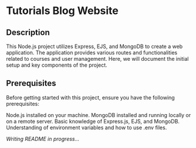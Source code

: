 # Tutorials Blog Website

## Description
This Node.js project utilizes Express, EJS, and MongoDB to create a web application. The application provides various routes and functionalities related to courses and user management. Here, we will document the initial setup and key components of the project.

## Prerequisites
Before getting started with this project, ensure you have the following prerequisites:

Node.js installed on your machine.
MongoDB installed and running locally or on a remote server.
Basic knowledge of Express.js, EJS, and MongoDB.
Understanding of environment variables and how to use .env files.

<i> Writing README in progress... </i>
